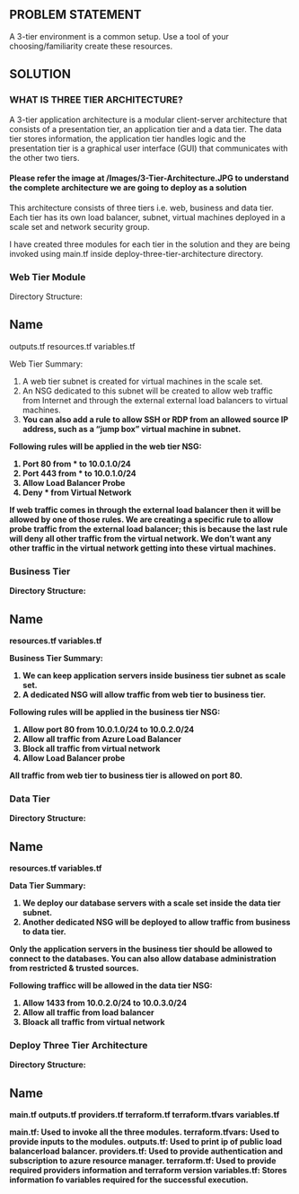<h2>PROBLEM STATEMENT</h2>

A 3-tier environment is a common setup. Use a tool of your choosing/familiarity create these resources.

<h2>SOLUTION</h2>

<h3>WHAT IS THREE TIER ARCHITECTURE?</h3>

A 3-tier application architecture is a modular client-server architecture that consists of a presentation tier, an application tier and a data tier. The data tier stores information, the application tier handles logic and the presentation tier is a graphical user interface (GUI) that communicates with the other two tiers.

<h4>Please refer the image at /Images/3-Tier-Architecture.JPG to understand the complete architecture we are going to deploy as a solution</h4>

This architecture consists of three tiers i.e. web, business and data tier. Each tier has its own load balancer, subnet, virtual machines deployed in a scale set and network security group.

I have created three modules for each tier in the solution and they are being invoked using main.tf inside deploy-three-tier-architecture directory.

<h3>Web Tier Module</h3>

Directory Structure:

Name
----
outputs.tf
resources.tf
variables.tf

Web Tier Summary:

1. A web tier subnet is created for virtual machines in the scale set.
2. An NSG dedicated to this subnet will be created to allow web traffic from Internet and through the external external load balancers to virtual machines.
3. <b>You can also add a rule to allow SSH or RDP from an allowed source IP address, such as a “jump box” virtual machine in subnet.<b>

Following rules will be applied in the web tier NSG:

1. Port 80 from * to 10.0.1.0/24
2. Port 443 from * to 10.0.1.0/24
3. Allow Load Balancer Probe
4. Deny * from Virtual Network

If web traffic comes in through the external load balancer then it will be allowed by one of those rules. We are creating a specific rule to allow probe traffic from the external load balancer; this is because the last rule will deny all other traffic from the virtual network. We don’t want any other traffic in the virtual network getting into these virtual machines.

<h3>Business Tier</h3>

Directory Structure:

Name
----
resources.tf
variables.tf

Business Tier Summary:

1. We can keep application servers inside business tier subnet as scale set. 
2. A dedicated NSG will allow traffic from web tier to business tier.

Following rules will be applied in the business tier NSG:

1. Allow port 80 from 10.0.1.0/24 to 10.0.2.0/24
2. Allow all traffic from Azure Load Balancer
3. Block all traffic from virtual network
4. Allow Load Balancer probe

All traffic from web tier to business tier is allowed on port 80.

<h3>Data Tier</h3>

Directory Structure:

Name
----
resources.tf
variables.tf

Data Tier Summary:

1. We deploy our database servers with a scale set inside the data tier subnet.
2. Another dedicated NSG will be deployed to allow traffic from business to data tier.

Only the application servers in the business tier should be allowed to connect to the databases. <b>You can also allow database administration from restricted & trusted sources<b>.

Following trafficc will be allowed in the data tier NSG:

1. Allow 1433 from 10.0.2.0/24 to 10.0.3.0/24
2. Allow all traffic from load balancer
3. Bloack all traffic from virtual network

<h3>Deploy Three Tier Architecture</h3>

Directory Structure:

Name
----
main.tf
outputs.tf
providers.tf
terraform.tf
terraform.tfvars
variables.tf

<b>main.tf</b>: Used to invoke all the three modules.
<b>terraform.tfvars</b>: Used to provide inputs to the modules.
<b>outputs.tf</b>: Used to print ip of public load balancerload balancer.
<b>providers.tf</b>: Used to provide authentication and subscription to azure resource manager.
<b>terraform.tf</b>: Used to provide required providers information and terraform version
<b>variables.tf</b>: Stores information fo variables required for the successful execution.

